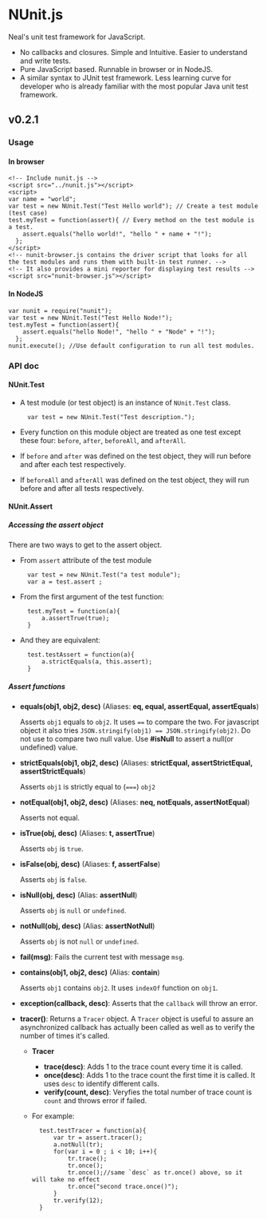 NUnit.js
========

Neal's unit test framework for JavaScript. 

* No callbacks and closures. Simple and Intuitive. Easier to understand and write tests.
* Pure JavaScript based. Runnable in browser or in NodeJS.
* A similar syntax to JUnit test framework. Less learning curve for developer who is already familiar with the most popular Java unit test framework.

## v0.2.1

### Usage

#### In browser

	<!-- Include nunit.js -->
	<script src="../nunit.js"></script>
	<script>
	var name = "world";
	var test = new NUnit.Test("Test Hello world"); // Create a test module (test case)
	test.myTest = function(assert){ // Every method on the test module is a test. 
	    assert.equals("hello world!", "hello " + name + "!");
	  };
	</script>
	<!-- nunit-browser.js contains the driver script that looks for all the test modules and runs them with built-in test runner. -->
	<!-- It also provides a mini reporter for displaying test results -->
	<script src="nunit-browser.js"></script>

#### In NodeJS

	var nunit = require("nunit");
	var test = new NUnit.Test("Test Hello Node!");
	test.myTest = function(assert){
	    assert.equals("hello Node!", "hello " + "Node" + "!");
	  };
	nunit.execute(); //Use default configuration to run all test modules.


### API doc

#### NUnit.Test
* A test module (or test object) is an instance of `NUnit.Test` class.

		var test = new NUnit.Test("Test description.");

* Every function on this module object are treated as one test except these four: `before`, `after`, `beforeAll`, and `afterAll`. 
* If `before` and `after` was defined on the test object, they will run before and after each test respectively.
* If `beforeAll` and `afterAll` was defined on the test object, they will run before and after all tests respectively.


#### NUnit.Assert
##### Accessing the assert object
There are two ways to get to the assert object.
* From `assert` attribute of the test module

		var test = new NUnit.Test("a test module");
		var a = test.assert ;

* From the first argument of the test function:

		test.myTest = function(a){
			a.assertTrue(true);
		}

* And they are equivalent:

		test.testAssert = function(a){
			a.strictEquals(a, this.assert);
		}

##### Assert functions
* **equals(obj1, obj2, desc)**  (Aliases: **eq, equal, assertEqual, assertEquals**)
	
	Asserts `obj1` equals to `obj2`. It uses `==` to compare the two. For javascript object it also tries `JSON.stringify(obj1) == JSON.stringify(obj2)`. Do not use to compare two null value. Use **#isNull** to assert a null(or undefined) value.
* **strictEquals(obj1, obj2, desc)** (Aliases: **strictEqual, assertStrictEqual, assertStrictEquals**)

	Asserts `obj1` is strictly equal to (`===`) `obj2` 
* **notEqual(obj1, obj2, desc)** (Aliases: **neq, notEquals, assertNotEqual**)

	Asserts not equal.
* **isTrue(obj, desc)** (Aliases: **t, assertTrue**)

	Asserts `obj` is `true`.
* **isFalse(obj, desc)** (Aliases: **f, assertFalse**)

	Asserts `obj` is `false`.
* **isNull(obj, desc)** (Alias: **assertNull**)

	Asserts `obj` is `null` or `undefined`.
* **notNull(obj, desc)** (Alias: **assertNotNull**)

	Asserts `obj` is not `null` or `undefined`.
* **fail(msg)**: Fails the current test with message `msg`. 
* **contains(obj1, obj2, desc)** (Alias: **contain**)

	Asserts `obj1` contains `obj2`. It uses `indexOf` function on `obj1`.
* **exception(callback, desc)**: Asserts that the `callback` will throw an error.
* **tracer()**: Returns a `Tracer` object. A `Tracer` object is useful to assure an asynchronized callback has actually been called as well as to verify the number of times it's called.
	+ **Tracer**
		- **trace(desc)**: Adds 1 to the trace count every time it is called.
		- **once(desc)**: Adds 1 to the trace count the first time it is called. It uses `desc` to identify different calls.
		- **verify(count, desc)**: Veryfies the total number of trace count is `count` and throws error if failed.
	+ For example:
		
			test.testTracer = function(a){
				var tr = assert.tracer();
				a.notNull(tr);
				for(var i = 0 ; i < 10; i++){
					tr.trace();
					tr.once();
					tr.once();//same `desc` as tr.once() above, so it will take no effect
					tr.once("second trace.once()");
				}
				tr.verify(12);
			}
		



